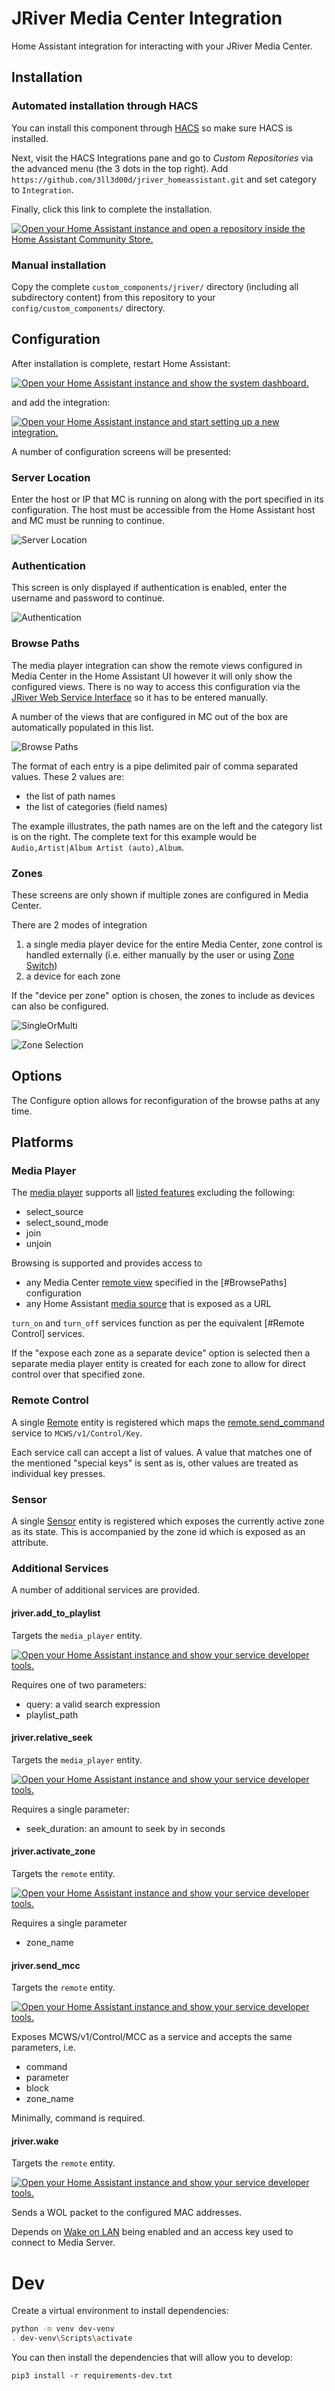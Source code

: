 # JRiver Media Center Integration

Home Assistant integration for interacting with your JRiver Media Center.

## Installation

### Automated installation through HACS

You can install this component through [HACS](https://hacs.xyz/) so make sure HACS is installed.

Next, visit the HACS Integrations pane and go to _Custom Repositories_ via the advanced menu (the 3 dots in the top right). Add `https://github.com/3ll3d00d/jriver_homeassistant.git` and set category to `Integration`.

Finally, click this link to complete the installation.

[![Open your Home Assistant instance and open a repository inside the Home Assistant Community Store.](https://my.home-assistant.io/badges/hacs_repository.svg)](https://my.home-assistant.io/redirect/hacs_repository/?owner=3ll3d00d&repository=jriver_homeassistant)

### Manual installation

Copy the complete `custom_components/jriver/` directory (including all subdirectory content) from this repository to your `config/custom_components/` directory.

## Configuration

After installation is complete, restart Home Assistant:

[![Open your Home Assistant instance and show the system dashboard.](https://my.home-assistant.io/badges/system_dashboard.svg)](https://my.home-assistant.io/redirect/system_dashboard/)

and add the integration:

[![Open your Home Assistant instance and start setting up a new integration.](https://my.home-assistant.io/badges/config_flow_start.svg)](https://my.home-assistant.io/redirect/config_flow_start/?domain=jriver)

A number of configuration screens will be presented:

### Server Location

Enter the host or IP that MC is running on along with the port specified in its configuration. The host must be accessible from the Home Assistant host and MC must be running to continue.

![Server Location](img/config_1.png?raw=true "Server Location")

### Authentication

This screen is only displayed if authentication is enabled, enter the username and password to continue.

![Authentication](img/config_2.png?raw=true "Authentication")

### Browse Paths

The media player integration can show the remote views configured in Media Center in the Home Assistant UI however it will only show the configured views. There is no way to access this configuration via the [JRiver Web Service Interface](https://wiki.jriver.com/index.php/Web_Service_Interface) so it has to be entered manually.

A number of the views that are configured in MC out of the box are automatically populated in this list.

![Browse Paths](img/config_3.png?raw=true "Browse Paths")

The format of each entry is a pipe delimited pair of comma separated values. These 2 values are:

- the list of path names
- the list of categories (field names)

The example illustrates, the path names are on the left and the category list is on the right. The complete text for this example would be `Audio,Artist|Album Artist (auto),Album`.

### Zones

These screens are only shown if multiple zones are configured in Media Center.

There are 2 modes of integration

1. a single media player device for the entire Media Center, zone control is handled externally (i.e. either manually by the user or using [Zone Switch](https://wiki.jriver.com/index.php/Zones#ZoneSwitch))
2. a device for each zone

If the "device per zone" option is chosen, the zones to include as devices can also be configured.

![SingleOrMulti](img/config_4.png?raw=true)

![Zone Selection](img/config_5.png?raw=true "Zone Selection")

## Options

The Configure option allows for reconfiguration of the browse paths at any time.

## Platforms

### Media Player

The [media player](https://www.home-assistant.io/integrations/media_player/) supports all [listed features](https://www.home-assistant.io/integrations/media_player/#media-control-services) excluding the following:

- select_source
- select_sound_mode
- join
- unjoin

Browsing is supported and provides access to

- any Media Center [remote view](https://wiki.jriver.com/index.php/Customize_Views_for_Gizmo,_WebRemote,_and_DLNA) specified in the [#BrowsePaths] configuration
- any Home Assistant [media source](https://www.home-assistant.io/integrations/media_source/) that is exposed as a URL

`turn_on` and `turn_off` services function as per the equivalent [#Remote Control] services.

If the "expose each zone as a separate device" option is selected then a separate media player entity is created for each zone to allow for direct control over that specified zone.

### Remote Control

A single [Remote](https://www.home-assistant.io/integrations/remote/) entity is registered which maps the [remote.send_command](https://www.home-assistant.io/integrations/remote/) service to `MCWS/v1/Control/Key`.

Each service call can accept a list of values. A value that matches one of the mentioned "special keys" is sent as is, other values are treated as individual key presses.

### Sensor

A single [Sensor](https://www.home-assistant.io/integrations/sensor) entity is registered which exposes the currently active zone as its state. This is accompanied by the zone id which is exposed as an attribute.

### Additional Services

A number of additional services are provided.

#### jriver.add_to_playlist

Targets the `media_player` entity.

[![Open your Home Assistant instance and show your service developer tools.](https://my.home-assistant.io/badges/developer_call_service.svg)](https://my.home-assistant.io/redirect/developer_call_service/?service=jriver.add_to_playlist)

Requires one of two parameters:

- query: a valid search expression
- playlist_path

#### jriver.relative_seek

Targets the `media_player` entity.

[![Open your Home Assistant instance and show your service developer tools.](https://my.home-assistant.io/badges/developer_call_service.svg)](https://my.home-assistant.io/redirect/developer_call_service/?service=jriver.seek_relative)

Requires a single parameter:

- seek_duration: an amount to seek by in seconds

#### jriver.activate_zone

Targets the `remote` entity.

[![Open your Home Assistant instance and show your service developer tools.](https://my.home-assistant.io/badges/developer_call_service.svg)](https://my.home-assistant.io/redirect/developer_call_service/?service=jriver.activate_zone)

Requires a single parameter

- zone_name

#### jriver.send_mcc

Targets the `remote` entity.

[![Open your Home Assistant instance and show your service developer tools.](https://my.home-assistant.io/badges/developer_call_service.svg)](https://my.home-assistant.io/redirect/developer_call_service/?service=jriver.activate_zone)

Exposes MCWS/v1/Control/MCC as a service and accepts the same parameters, i.e.

- command
- parameter
- block
- zone_name

Minimally, command is required.

#### jriver.wake

Targets the `remote` entity.

[![Open your Home Assistant instance and show your service developer tools.](https://my.home-assistant.io/badges/developer_call_service.svg)](https://my.home-assistant.io/redirect/developer_call_service/?service=jriver.wake)

Sends a WOL packet to the configured MAC addresses.

Depends on [Wake on LAN](https://www.home-assistant.io/integrations/wake_on_lan/) being enabled and an access key used to connect to Media Server.

# Dev

Create a virtual environment to install dependencies:

```bash
python -m venv dev-venv
. dev-venv\Scripts\activate
```

You can then install the dependencies that will allow you to develop:

`pip3 install -r requirements-dev.txt`
